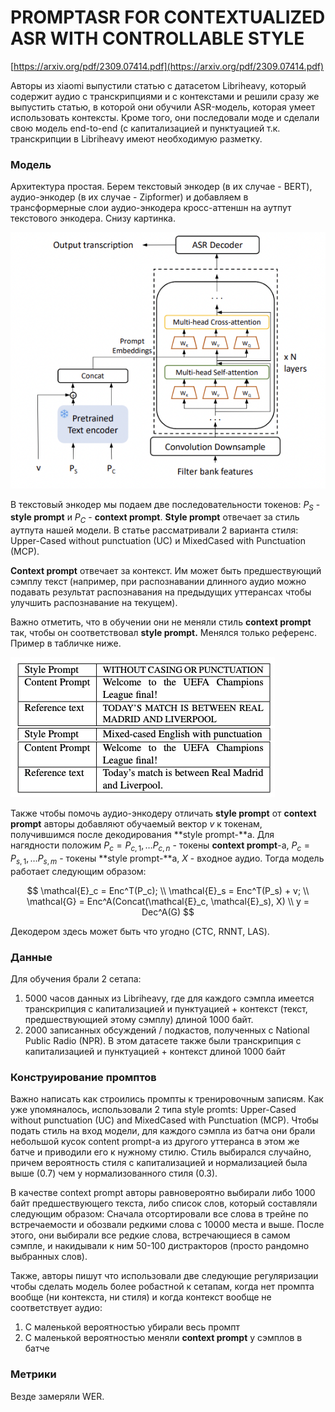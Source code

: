 # PROMPTASR FOR CONTEXTUALIZED ASR WITH CONTROLLABLE STYLE

[https://arxiv.org/pdf/2309.07414.pdf](https://arxiv.org/pdf/2309.07414.pdf)

Авторы из xiaomi выпустили статью с датасетом Libriheavy, который содержит аудио с транскрипциями и с контекстами и решили сразу же выпустить статью, в которой они обучили ASR-модель, которая умеет использовать контексты. Кроме того, они последовали моде и сделали свою модель end-to-end (с капитализацией и пунктуацией т.к. транскрипции в Libriheavy имеют необходимую разметку.

### Модель

Архитектура простая. Берем текстовый энкодер (в их случае - BERT), аудио-энкодер (в их случае - Zipformer) и добавляем в трансформерные слои аудио-энкодера кросс-аттеншн на аутпут текстового энкодера. Снизу картинка.

![Screenshot 2023-09-22 at 15.16.08.png](PROMPTASR%20FOR%20CONTEXTUALIZED%20ASR%20WITH%20CONTROLLABLE%20STYLE/Screenshot_2023-09-22_at_15.16.08.png)

В текстовый энкодер мы подаем две последовательности токенов: $P_S$ - **style prompt** и $P_C$ - **context prompt**. 
**Style prompt** отвечает за стиль аутпута нашей модели. В статье рассматривали 2 варианта стиля: Upper-Cased without punctuation (UC) и MixedCased with Punctuation (MCP). 

**Сontext prompt** отвечает за контекст. Им может быть предшествующий сэмплу текст (например, при распознавании длинного аудио можно подавать результат распознавания на предыдущих уттерансах чтобы улучшить распознавание на текущем).

Важно отметить, что в обучении они не меняли стиль **context prompt** так, чтобы он соответствовал **style prompt.** Менялся только референс. Пример в табличке ниже.

![Screenshot 2023-09-22 at 15.22.06.png](PROMPTASR%20FOR%20CONTEXTUALIZED%20ASR%20WITH%20CONTROLLABLE%20STYLE/Screenshot_2023-09-22_at_15.22.06.png)

Также чтобы помочь аудио-энкодеру отличать **style prompt** от **context prompt** авторы добавляют обучаемый вектор $v$ к токенам, получившимся после декодирования **style prompt-**а. Для нагядности положим $P_c = P_{c,1},\dots P_{c,n}$ - токены **context prompt**-а, $P_c = P_{s,1},\dots P_{s,m}$ - токены **style prompt-**а, $X$ - входное аудио. Тогда модель работает следующим образом:

$$
\mathcal{E}_c = Enc^T(P_c); \\
\mathcal{E}_s = Enc^T(P_s) + v; \\
\mathcal{G} = Enc^A(Concat(\mathcal{E}_c, \mathcal{E}_s), X) \\
y = Dec^A(G)
$$

Декодером здесь может быть что угодно (CTC, RNNT, LAS).

### Данные

Для обучения брали 2 сетапа: 

1. 5000 часов данных из Libriheavy, где для каждого сэмпла имеется транскрипция с капитализацией и пунктуацией + контекст (текст, предшествующией этому сэмплу) длиной 1000 байт.
2. 2000 записанных обсуждений / подкастов, полученных с National Public Radio (NPR). В этом датасете также были транскрипция с капитализацией и пунктуацией + контекст длиной 1000 байт

### Конструирование промптов

Важно написать как строились промпты к тренировочным записям. Как уже упомяналось, использовали 2 типа style promts: Upper-Cased without punctuation (UC) and MixedCased with Punctuation (MCP). Чтобы подать стиль на вход модели, для каждого сэмпла из батча они брали небольшой кусок content prompt-а из другого уттеранса в этом же батче и приводили его к нужному стилю. Стиль выбирался случайно, причем вероятность стиля с капитализацией и нормализацией была выше (0.7) чем у нормализованного стиля (0.3).

В качестве context prompt авторы равновероятно выбирали либо 1000 байт предшествующего текста, либо список слов, который составляли следующим образом:
Сначала отсортировали все слова в трейне по встречаемости и обозвали редкими слова с 10000 места и выше. После этого, они выбирали все редкие слова, встречающиеся в самом сэмпле, и накидывали к ним 50-100 дистракторов (просто рандомно выбранных слов).

Также, авторы пишут что использовали две следующие регуляризации чтобы сделать модель более робастной к сетапам, когда нет промпта вообще (ни контекста, ни стиля) и когда контекст вообще не соответствует аудио:

1. С маленькой вероятностью убирали весь промпт
2. С маленькой вероятностью меняли **context prompt** у сэмплов в батче

### Метрики

Везде замеряли WER.